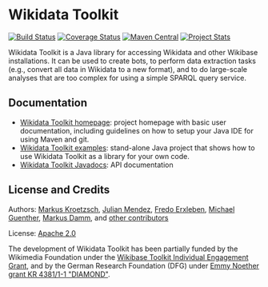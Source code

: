 Wikidata Toolkit
================

[![Build Status](https://travis-ci.org/Wikidata/Wikidata-Toolkit.png?branch=master)](https://travis-ci.org/Wikidata/Wikidata-Toolkit)
[![Coverage Status](https://coveralls.io/repos/Wikidata/Wikidata-Toolkit/badge.png?branch=master)](https://coveralls.io/r/Wikidata/Wikidata-Toolkit?branch=master)
[![Maven Central](https://maven-badges.herokuapp.com/maven-central/org.wikidata.wdtk/wdtk-parent/badge.svg)](http://search.maven.org/#search|ga|1|g%3A%22org.wikidata.wdtk%22)
[![Project Stats](https://www.openhub.net/p/Wikidata-Toolkit/widgets/project_thin_badge.gif)](https://www.openhub.net/p/Wikidata-Toolkit)

Wikidata Toolkit is a Java library for accessing Wikidata and other Wikibase installations. It can be used to create bots, to perform data extraction tasks (e.g., convert all data in Wikidata to a new format), and to do large-scale analyses that are too complex for using a simple SPARQL query service.

Documentation
-------------

* [Wikidata Toolkit homepage](https://www.mediawiki.org/wiki/Wikidata_Toolkit): project homepage with basic user documentation, including guidelines on how to setup your Java IDE for using Maven and git.
* [Wikidata Toolkit examples](https://github.com/Wikidata/Wikidata-Toolkit-Examples): stand-alone Java project that shows how to use Wikidata Toolkit as a library for your own code.
* [Wikidata Toolkit Javadocs](http://wikidata.github.io/Wikidata-Toolkit/): API documentation

License and Credits
-------------------

Authors: [Markus Kroetzsch](http://korrekt.org), [Julian Mendez](http://lat.inf.tu-dresden.de/~mendez/), [Fredo Erxleben](https://github.com/fer-rum), [Michael Guenther](https://github.com/guenthermi), [Markus Damm](https://github.com/mardam), and [other contributors](https://github.com/Wikidata/Wikidata-Toolkit/graphs/contributors)

License: [Apache 2.0](LICENSE.txt)

The development of Wikidata Toolkit has been partially funded by the Wikimedia Foundation under the [Wikibase Toolkit Individual Engagement Grant](https://meta.wikimedia.org/wiki/Grants:IEG/Wikidata_Toolkit), and by the German Research Foundation (DFG) under [Emmy Noether grant KR 4381/1-1 "DIAMOND"](https://ddll.inf.tu-dresden.de/web/DIAMOND/en).


